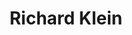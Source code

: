 ---
title: "Richard Klein"
presenter_id: richard_klein
position: Graduate Student
start_date: 
end_date: 2024
email: 
phone: 
photo: assets/images/DSC01786_sm.png
status: former
layout: member 
---